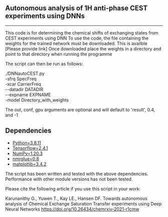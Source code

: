 Autonomous analysis of 1H anti-phase CEST experiments using DNNs
------------
------------
This code is for determining the chemical shifts of exchanging states from CEST experiments using DNN
To use the code, the file containing the weights for the trained network must be
downloaded. This is availble [Please provide link]
Once downloaded place the weights in a directory and point to that directory when running the programme

The script can then be run as follows:

./DNNautoCEST.py         \
   -sfrq SpecFreq        \
   -xcar CarrierFreq     \
   --datadir DATADIR     \
   --expname EXPNAME     \
   -model Directory_with_weights


The out, conf, gpu arguments are optional and will default to 'result', 0.4, and -1

Dependencies
------------
  * [Python=3.8.11](https://www.python.org/downloads/)
  * [Tensorflow=2.4.1](https://www.tensorflow.org/install)
  * [NumPy=1.20.3](https://www.scipy.org/scipylib/download.html)
  * [nmrglue=0.8](https://nmrglue.readthedocs.io/en/latest/install.html)
  * [matplotlib=3.4.2](https://matplotlib.org/stable/users/installing/index.html)  

  The script has been written and tested with the above dependencies.
  Performance with other module versions has not been tested.

  Please cite the following article if you use this script in your work:

  Karunanithy G., Yuwen T., Kay LE., Hansen DF.
  Towards autonomous analysis of Chemical Exchange Saturation Transfer experiments using Deep Neural Networks
  https://doi.org/10.26434/chemrxiv-2021-r1cmw
